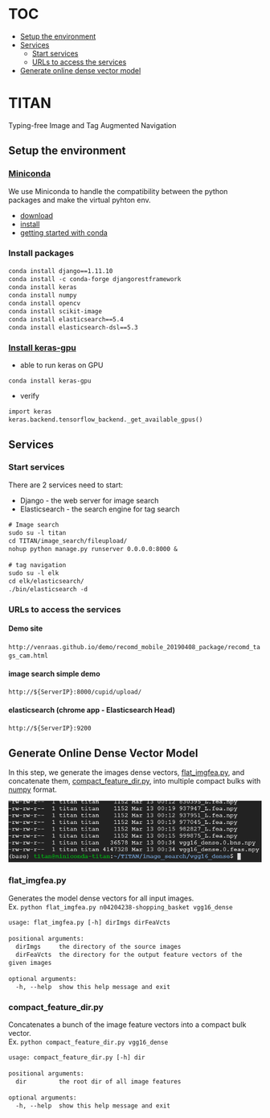 # TOC
* [Setup the environment](#setup-the-environment)
* [Services](#services)
  * [Start services](#start-services)
  * [URLs to access the services](#urls-to-access-the-services)
* [Generate online dense vector model](#generate-online-dense-vector-model)  

# TITAN
Typing-free Image and Tag Augmented Navigation

## Setup the environment
### [Miniconda](https://conda.io/miniconda.html)
We use Miniconda to handle the compatibility between the python packages and make the virtual pyhton env.
* [download](https://docs.conda.io/en/latest/miniconda.html#linux-installers)
* [install](https://conda.io/projects/conda/en/latest/user-guide/install/linux.html#)
* [getting started with conda](https://conda.io/docs/user-guide/getting-started.html#)

### Install packages
```
conda install django==1.11.10
conda install -c conda-forge djangorestframework
conda install keras
conda install numpy
conda install opencv
conda install scikit-image
conda install elasticsearch==5.4
conda install elasticsearch-dsl==5.3
```

### [Install keras-gpu](https://anaconda.org/anaconda/keras-gpu)
* able to run keras on GPU
```
conda install keras-gpu
```
* verify
```
import keras
keras.backend.tensorflow_backend._get_available_gpus()
```

## Services
### Start services
There are 2 services need to start:
* Django - the web server for image search 
* Elasticsearch - the search engine for tag search

```
# Image search
sudo su -l titan 
cd TITAN/image_search/fileupload/
nohup python manage.py runserver 0.0.0.0:8000 &

# tag navigation
sudo su -l elk
cd elk/elasticsearch/
./bin/elasticsearch -d
```

### URLs to access the services
#### Demo site 
`http://venraas.github.io/demo/recomd_mobile_20190408_package/recomd_tags_cam.html`

#### image search simple demo 
`http://${ServerIP}:8000/cupid/upload/`

#### elasticsearch (chrome app - Elasticsearch Head)
`http://${ServerIP}:9200`

## Generate Online Dense Vector Model 
In this step, we generate the images dense vectors, [flat_imgfea.py](#flat_imgfeapy), and concatenate them, [compact_feature_dir.py](#compact_feature_dirpy), into multiple compact bulks with [numpy](https://docs.scipy.org/doc/numpy/reference/generated/numpy.save.html) format.

![](https://github.com/VenRaaS/TITAN/blob/master/doc/image/image_densevector_model.PNG)

### flat_imgfea.py
Generates the model dense vectors for all input images.  
Ex. `python flat_imgfea.py n04204238-shopping_basket vgg16_dense`

```
usage: flat_imgfea.py [-h] dirImgs dirFeaVcts

positional arguments:
  dirImgs     the directory of the source images
  dirFeaVcts  the directory for the output feature vectors of the given images

optional arguments:
  -h, --help  show this help message and exit
```

### compact_feature_dir.py
Concatenates a bunch of the image feature vectors into a compact bulk vector.  
Ex. `python compact_feature_dir.py vgg16_dense`

```
usage: compact_feature_dir.py [-h] dir

positional arguments:
  dir         the root dir of all image features

optional arguments:
  -h, --help  show this help message and exit
```

